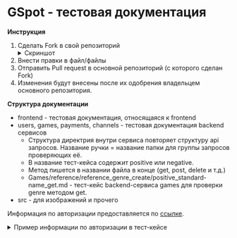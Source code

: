 # GSpot - тестовая документация

**Инструкция**

1. Сделать Fork в свой репозиторий <details><summary>Скриншот</summary>![Fork](src/img/fork_example.png)</details>
2. Внести правки в файл/файлы
3. Отправить Pull request в основной репозиторий (с которого сделан Fork)
4. Изменения будут внесены после их одобрения владельцем основного репозитория.


**Структура документации**
* frontend - тестовая документация, относящаяся к frontend
* users, games, payments, channels - тестовая документация backend сервисов
    - Структура директрия внутри сервиса повторяет структуру api запросов.
Название ручки = название папки для группы запросов проверяющих её.
    - В название тест-кейса содержит positive или negative.
    - Метод пишется в названии файла в конце (get, post, delete и т.д.)
    - Games/reference/reference_genre_create/positive_standard-name_get.md - тест-кейс backend-сервиса games для проверки genre методом get.
* src - для изображений и прочего

Информация по авторизации предоставляется по [ссылке](https://github.com/nastyaist/GSPOTtestingdocumentation/blob/main/Authorization%20data.md).

<details><summary>Пример информации по авторизации в тест-кейсе</summary>![Fork](src/img/fork_example.png)</details>